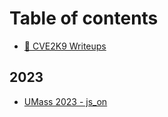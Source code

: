 # Table of contents

* [🐾 CVE2K9 Writeups](README.md)

## 2023

* [UMass 2023 - js\_on](2023/js\_on.md)
